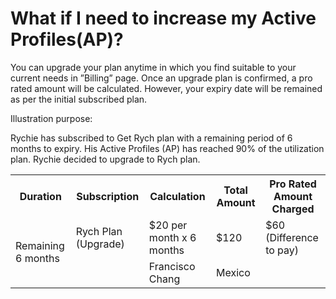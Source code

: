 # What if I need to increase my Active Profiles(AP)?

You can upgrade your plan anytime in which you find suitable to your current needs in ”Billing” page. Once an upgrade plan is confirmed, a pro rated amount will be calculated. However, your expiry date will be remained as per the initial subscribed plan.

Illustration purpose:

Rychie has subscribed to Get Rych plan with a remaining period of 6 months to expiry. His Active Profiles (AP) has reached 90% of the utilization plan. Rychie decided to upgrade to Rych plan.

<table>
  <tr>
    <th>Duration</th>
    <th>Subscription</th>
    <th>Calculation</th>
    <th>Total Amount</th>
    <th>Pro Rated Amount Charged</th>
  </tr>
  <tr>
    <td rowspan="2">Remaining 6 months</td>
    <td>Rych Plan (Upgrade)</td>
    <td>$20 per month x 6 months</td>
    <td>$120</td>
    <td>$60 (Difference to pay)</td>
  </tr>
  <tr>
    <td></td>
    <td>Francisco Chang</td>
    <td>Mexico</td>
  </tr>
</table>
